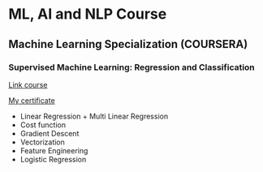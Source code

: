 # ML, AI and NLP Course

## Machine Learning Specialization (COURSERA)

### Supervised Machine Learning: Regression and Classification
[Link course](https://www.coursera.org/specializations/machine-learning-introduction)

[My certificate](https://www.coursera.org/specializations/machine-learning-introduction)

- Linear Regression + Multi Linear Regression
- Cost function
- Gradient Descent
- Vectorization
- Feature Engineering
- Logistic Regression